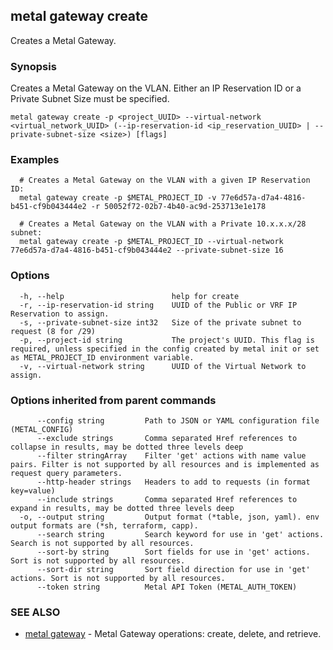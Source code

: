 ## metal gateway create

Creates a Metal Gateway.

### Synopsis

Creates a Metal Gateway on the VLAN. Either an IP Reservation ID or a Private Subnet Size must be specified.

```
metal gateway create -p <project_UUID> --virtual-network <virtual_network_UUID> (--ip-reservation-id <ip_reservation_UUID> | --private-subnet-size <size>) [flags]
```

### Examples

```
  # Creates a Metal Gateway on the VLAN with a given IP Reservation ID:
  metal gateway create -p $METAL_PROJECT_ID -v 77e6d57a-d7a4-4816-b451-cf9b043444e2 -r 50052f72-02b7-4b40-ac9d-253713e1e178

  # Creates a Metal Gateway on the VLAN with a Private 10.x.x.x/28 subnet:
  metal gateway create -p $METAL_PROJECT_ID --virtual-network 77e6d57a-d7a4-4816-b451-cf9b043444e2 --private-subnet-size 16
```

### Options

```
  -h, --help                        help for create
  -r, --ip-reservation-id string    UUID of the Public or VRF IP Reservation to assign.
  -s, --private-subnet-size int32   Size of the private subnet to request (8 for /29)
  -p, --project-id string           The project's UUID. This flag is required, unless specified in the config created by metal init or set as METAL_PROJECT_ID environment variable.
  -v, --virtual-network string      UUID of the Virtual Network to assign.
```

### Options inherited from parent commands

```
      --config string         Path to JSON or YAML configuration file (METAL_CONFIG)
      --exclude strings       Comma separated Href references to collapse in results, may be dotted three levels deep
      --filter stringArray    Filter 'get' actions with name value pairs. Filter is not supported by all resources and is implemented as request query parameters.
      --http-header strings   Headers to add to requests (in format key=value)
      --include strings       Comma separated Href references to expand in results, may be dotted three levels deep
  -o, --output string         Output format (*table, json, yaml). env output formats are (*sh, terraform, capp).
      --search string         Search keyword for use in 'get' actions. Search is not supported by all resources.
      --sort-by string        Sort fields for use in 'get' actions. Sort is not supported by all resources.
      --sort-dir string       Sort field direction for use in 'get' actions. Sort is not supported by all resources.
      --token string          Metal API Token (METAL_AUTH_TOKEN)
```

### SEE ALSO

* [metal gateway](metal_gateway.md)	 - Metal Gateway operations: create, delete, and retrieve.

